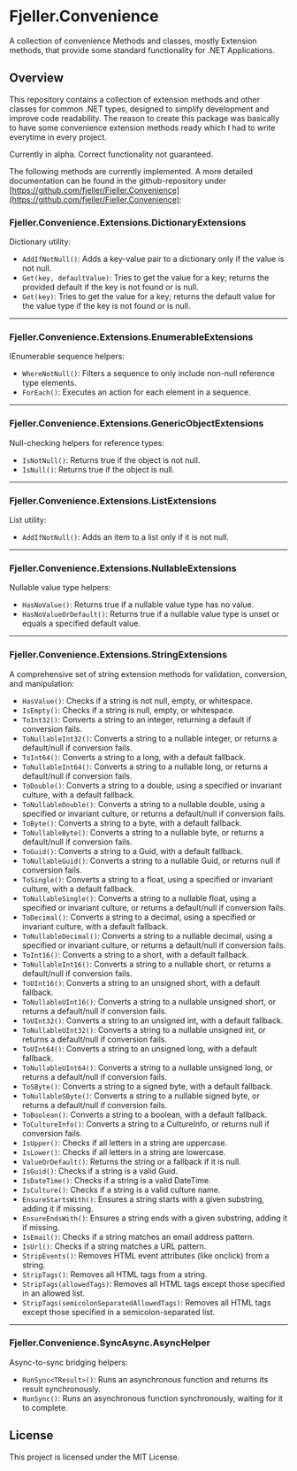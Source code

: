 # Fjeller.Convenience
A collection of convenience Methods and classes, mostly Extension methods, that provide some standard functionality for .NET Applications.

## Overview
This repository contains a collection of extension methods and other classes for common .NET types, designed to simplify development and improve 
code readability. The reason to create this package was basically to have some convenience extension methods ready which I had to write everytime 
in every project.

Currently in alpha. Correct functionality not guaranteed.

The following methods are currently implemented. A more detailed documentation can be found in the github-repository under 
[https://github.com/fjeller/Fjeller.Convenience](https://github.com/fjeller/Fjeller.Convenience):

### Fjeller.Convenience.Extensions.DictionaryExtensions
Dictionary utility:
- `AddIfNotNull()`: Adds a key-value pair to a dictionary only if the value is not null.
- `Get(key, defaultValue)`: Tries to get the value for a key; returns the provided default if the key is not found or is null.
- `Get(key)`: Tries to get the value for a key; returns the default value for the value type if the key is not found or is null.

---

### Fjeller.Convenience.Extensions.EnumerableExtensions
IEnumerable sequence helpers:
- `WhereNotNull()`: Filters a sequence to only include non-null reference type elements.
- `ForEach()`: Executes an action for each element in a sequence.

---

### Fjeller.Convenience.Extensions.GenericObjectExtensions
Null-checking helpers for reference types:
- `IsNotNull()`: Returns true if the object is not null.
- `IsNull()`: Returns true if the object is null.

---

### Fjeller.Convenience.Extensions.ListExtensions
List utility:
- `AddIfNotNull()`: Adds an item to a list only if it is not null.

---

### Fjeller.Convenience.Extensions.NullableExtensions
Nullable value type helpers:
- `HasNoValue()`: Returns true if a nullable value type has no value.
- `HasNoValueOrDefault()`: Returns true if a nullable value type is unset or equals a specified default value.

---

### Fjeller.Convenience.Extensions.StringExtensions
A comprehensive set of string extension methods for validation, conversion, and manipulation:
- `HasValue()`: Checks if a string is not null, empty, or whitespace.
- `IsEmpty()`: Checks if a string is null, empty, or whitespace.
- `ToInt32()`: Converts a string to an integer, returning a default if conversion fails.
- `ToNullableInt32()`: Converts a string to a nullable integer, or returns a default/null if conversion fails.
- `ToInt64()`: Converts a string to a long, with a default fallback.
- `ToNullableInt64()`: Converts a string to a nullable long, or returns a default/null if conversion fails.
- `ToDouble()`: Converts a string to a double, using a specified or invariant culture, with a default fallback.
- `ToNullableDouble()`: Converts a string to a nullable double, using a specified or invariant culture, or returns a default/null if conversion fails.
- `ToByte()`: Converts a string to a byte, with a default fallback.
- `ToNullableByte()`: Converts a string to a nullable byte, or returns a default/null if conversion fails.
- `ToGuid()`: Converts a string to a Guid, with a default fallback.
- `ToNullableGuid()`: Converts a string to a nullable Guid, or returns null if conversion fails.
- `ToSingle()`: Converts a string to a float, using a specified or invariant culture, with a default fallback.
- `ToNullableSingle()`: Converts a string to a nullable float, using a specified or invariant culture, or returns a default/null if conversion fails.
- `ToDecimal()`: Converts a string to a decimal, using a specified or invariant culture, with a default fallback.
- `ToNullableDecimal()`: Converts a string to a nullable decimal, using a specified or invariant culture, or returns a default/null if conversion fails.
- `ToInt16()`: Converts a string to a short, with a default fallback.
- `ToNullableInt16()`: Converts a string to a nullable short, or returns a default/null if conversion fails.
- `ToUInt16()`: Converts a string to an unsigned short, with a default fallback.
- `ToNullableUInt16()`: Converts a string to a nullable unsigned short, or returns a default/null if conversion fails.
- `ToUInt32()`: Converts a string to an unsigned int, with a default fallback.
- `ToNullableUInt32()`: Converts a string to a nullable unsigned int, or returns a default/null if conversion fails.
- `ToUInt64()`: Converts a string to an unsigned long, with a default fallback.
- `ToNullableUInt64()`: Converts a string to a nullable unsigned long, or returns a default/null if conversion fails.
- `ToSByte()`: Converts a string to a signed byte, with a default fallback.
- `ToNullableSByte()`: Converts a string to a nullable signed byte, or returns a default/null if conversion fails.
- `ToBoolean()`: Converts a string to a boolean, with a default fallback.
- `ToCultureInfo()`: Converts a string to a CultureInfo, or returns null if conversion fails.
- `IsUpper()`: Checks if all letters in a string are uppercase.
- `IsLower()`: Checks if all letters in a string are lowercase.
- `ValueOrDefault()`: Returns the string or a fallback if it is null.
- `IsGuid()`: Checks if a string is a valid Guid.
- `IsDateTime()`: Checks if a string is a valid DateTime.
- `IsCulture()`: Checks if a string is a valid culture name.
- `EnsureStartsWith()`: Ensures a string starts with a given substring, adding it if missing.
- `EnsureEndsWith()`: Ensures a string ends with a given substring, adding it if missing.
- `IsEmail()`: Checks if a string matches an email address pattern.
- `IsUrl()`: Checks if a string matches a URL pattern.
- `StripEvents()`: Removes HTML event attributes (like onclick) from a string.
- `StripTags()`: Removes all HTML tags from a string.
- `StripTags(allowedTags)`: Removes all HTML tags except those specified in an allowed list.
- `StripTags(semicolonSeparatedAllowedTags)`: Removes all HTML tags except those specified in a semicolon-separated list.

---

### Fjeller.Convenience.SyncAsync.AsyncHelper
Async-to-sync bridging helpers:
- `RunSync<TResult>()`: Runs an asynchronous function and returns its result synchronously.
- `RunSync()`: Runs an asynchronous function synchronously, waiting for it to complete.

## License
This project is licensed under the MIT License.
